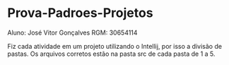 # Prova-Padroes-Projetos

Aluno: José Vitor Gonçalves
RGM: 30654114

Fiz cada atividade em um projeto utilizando o Intellij, por isso a divisão de pastas.
Os arquivos corretos estão na pasta src de cada pasta de 1 a 5.
